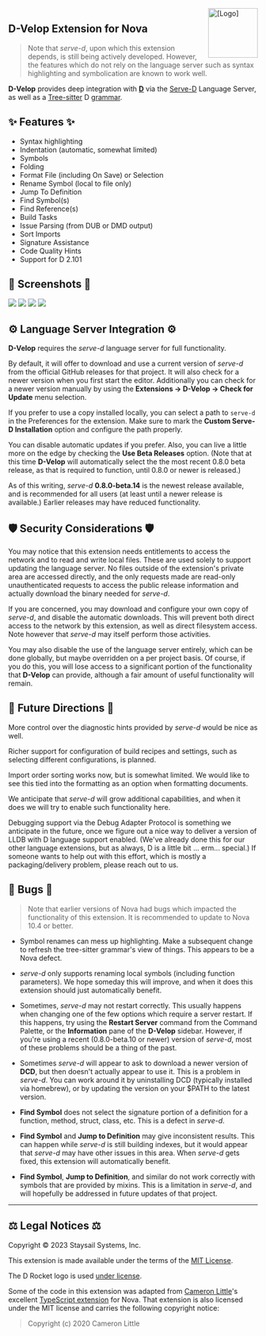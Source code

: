 <img src="https://raw.githubusercontent.com/staysail/nova-dvelop/main/rocket.png" align="right" width="100" alt="[Logo]" />

## D-Velop Extension for Nova

> Note that _serve-d_, upon which this extension depends, is still being
> actively developed. However, the features which do not rely on the language server
> such as syntax highlighting and symbolication are known to work well.

**D-Velop** provides deep integration with [**D**][1] via the [Serve-D][2] Language Server, as well as a [Tree-sitter][3] D [grammar][4].

## ✨ Features ✨

- Syntax highlighting
- Indentation (automatic, somewhat limited)
- Symbols
- Folding
- Format File (including On Save) or Selection
- Rename Symbol (local to file only)
- Jump To Definition
- Find Symbol(s)
- Find Reference(s)
- Build Tasks
- Issue Parsing (from DUB or DMD output)
- Sort Imports
- Signature Assistance
- Code Quality Hints
- Support for D 2.101

## 📸 Screenshots 📸

![](https://raw.githubusercontent.com/staysail/nova-serve-d/main/screenshot1.png)
![](https://raw.githubusercontent.com/staysail/nova-serve-d/main/screenshot2.png)
![](https://raw.githubusercontent.com/staysail/nova-serve-d/main/screenshot3.png)
![](https://raw.githubusercontent.com/staysail/nova-serve-d/main/screenshot4.png)

## ⚙️ Language Server Integration ⚙️

**D-Velop** requires the _serve-d_ language server for full functionality.

By default, it will offer to download and use a current version of _serve-d_
from the official GitHub releases for that project. It will also check
for a newer version when you first start the editor. Additionally you can
check for a newer version manually by using the **Extensions → D-Velop → Check for Update**
menu selection.

If you prefer to use a copy installed locally, you can select a path to
`serve-d` in the Preferences for the extension. Make sure to mark the
**Custom Serve-D Installation** option and configure the path properly.

You can disable automatic updates if you prefer. Also, you can live a little
more on the edge by checking the **Use Beta Releases** option.
(Note that at this time **D-Velop** will automatically select the the most
recent 0.8.0 beta release, as that is required to function, until 0.8.0
or newer is released.)

As of this writing, _serve-d_ **0.8.0-beta.14** is the newest release
available, and is recommended for all users (at least until a newer release
is available.)  Earlier releases may have reduced functionality.

## 🛡️ Security Considerations 🛡️

You may notice that this extension needs entitlements to access
the network and to read and write local files. These are used
solely to support updating the language server. No files outside
of the extension's private area are accessed directly, and the
only requests made are read-only unauthenticated requests to access
the public release information and actually download the binary
needed for _serve-d_.

If you are concerned, you may download and configure your own
copy of _serve-d_, and disable the automatic downloads. This
will prevent both direct access to the network by this extension,
as well as direct filesystem access. Note however that _serve-d_
may itself perform those activities.

You may also disable the use of the language server entirely, which
can be done globally, but maybe overridden on a per project basis.
Of course, if you do this, you will lose access to a significant portion of
the functionality that **D-Velop** can provide, although a fair amount
of useful functionality will remain.

## 🔮 Future Directions 🔮

More control over the diagnostic hints provided by _serve-d_ would be nice as well.

Richer support for configuration of build recipes and settings, such as
selecting different configurations, is planned.

Import order sorting works now, but is somewhat limited. We would like to
see this tied into the formatting as an option when formatting documents.

We anticipate that _serve-d_ will grow additional capabilities, and when
it does we will try to enable such functionality here.

Debugging support via the Debug Adapter Protocol is something we anticipate in
the future, once we figure out a nice way to deliver a version of LLDB with
D language support enabled.  (We've already done this for our other language
extensions, but as always, D is a little bit ... erm... special.)  If someone
wants to help out with this effort, which is mostly a packaging/delivery problem,
please reach out to us.

## 🐜 Bugs 🐜

> Note that earlier versions of Nova had bugs which impacted the functionality
> of this extension. It is recommended to update to Nova 10.4 or better.

- Symbol renames can mess up highlighting. Make a subsequent change to refresh the
  tree-sitter grammar's view of things. This appears to be a Nova defect.

- _serve-d_ only supports renaming local symbols (including function parameters).
  We hope someday this will improve, and when it does this extension should just
  automatically benefit.

- Sometimes, _serve-d_ may not restart correctly. This usually happens when
  changing one of the few options which require a server restart. If this
  happens, try using the **Restart Server** command from the Command Palette,
  or the **Information** pane of the **D-Velop** sidebar. However, if you're
  using a recent (0.8.0-beta.10 or newer) version of _serve-d_, most of these
  problems should be a thing of the past.

- Sometimes _serve-d_ will appear to ask to download a newer version of **DCD**,
  but then doesn't actually appear to use it. This is a problem in _serve-d_.
  You can work around it by uninstalling DCD (typically installed via homebrew),
  or by updating the version on your $PATH to the latest version.

- **Find Symbol** does not select the signature portion of a definition for a
  function, method, struct, class, etc. This is a defect in _serve-d_.

- **Find Symbol** and **Jump to Definition** may give inconsistent results.
  This can happen while _serve-d_ is still building indexes, but it would appear
  that _serve-d_ may have other issues in this area. When _serve-d_ gets fixed,
  this extension will automatically benefit.

- **Find Symbol**, **Jump to Definition**, and similar do not work correctly
  with symbols that are provided by mixins.  This is a limitation in _serve-d_,
  and will hopefully be addressed in future updates of that project.

---

## ⚖️ Legal Notices ⚖️

Copyright © 2023 Staysail Systems, Inc.

This extension is made available under the terms of the [MIT License][7].

The D Rocket logo is used [under license][5].

Some of the code in this extension was adapted from [Cameron Little][8]'s
excellent [TypeScript extension][7] for Nova.
That extension is also licensed under the MIT license and carries the
following copyright notice:

> Copyright (c) 2020 Cameron Little

[1]: https://dlang.org "D Language web site"
[2]: https://github.com/Pure-D/serve-d "Serve-D repository"
[3]: https://tree-sitter.github.io "Tree-sitter web site"
[4]: https://github.com/gdamore/tree-sitter-d "D Grammar for Tree-sitter"
[5]: https://github.com/dlang-community/artwork "D community artwork"
[6]: https://devforum.nova.app/t/lsp-integers-0-and-1-serialized-to-boolean/1831
[7]: https://github.com/staysail/nova-dvelop/blob/main/LICENSE.md "MIT License"
[8]: https://github.com/apexskier/nova-typescript "TypeScript Extension for Nova"
